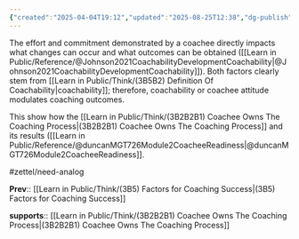 ```yaml
---
{"created":"2025-04-04T19:12","updated":"2025-08-25T12:38","dg-publish":true,"dg-permalink":"3b5b-coachee-attitude-effect","id":"3b5b","dg-path":"Think/(3B5B) Coachee Attitude Modulates Coaching Efficacy.md","permalink":"/3b5b-coachee-attitude-effect/","dgPassFrontmatter":true,"noteIcon":"1"}
---
```


The effort and commitment demonstrated by a coachee directly impacts what changes can occur and what outcomes can be obtained ([[Learn in Public/Reference/@Johnson2021CoachabilityDevelopmentCoachability\|@Johnson2021CoachabilityDevelopmentCoachability]]). Both factors clearly stem from [[Learn in Public/Think/(3B5B2) Definition Of Coachability\|coachability]]; therefore, coachability or coachee attitude modulates coaching outcomes. 

This show how the [[Learn in Public/Think/(3B2B2B1) Coachee Owns The Coaching Process\|(3B2B2B1) Coachee Owns The Coaching Process]] and its results ([[Learn in Public/Reference/@duncanMGT726Module2CoacheeReadiness\|@duncanMGT726Module2CoacheeReadiness]]. 

#zettel/need-analog 

**Prev**:: [[Learn in Public/Think/(3B5) Factors for Coaching Success\|(3B5) Factors for Coaching Success]]

**supports**:: [[Learn in Public/Think/(3B2B2B1) Coachee Owns The Coaching Process\|(3B2B2B1) Coachee Owns The Coaching Process]]

